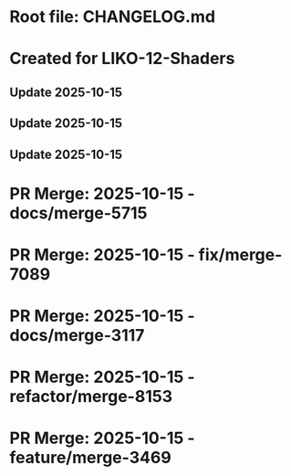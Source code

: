 # Root file: CHANGELOG.md
# Created for LIKO-12-Shaders

## Update 2025-10-15

## Update 2025-10-15

## Update 2025-10-15

# PR Merge: 2025-10-15 - docs/merge-5715

# PR Merge: 2025-10-15 - fix/merge-7089

# PR Merge: 2025-10-15 - docs/merge-3117

# PR Merge: 2025-10-15 - refactor/merge-8153

# PR Merge: 2025-10-15 - feature/merge-3469
